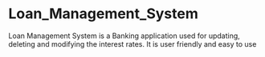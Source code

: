 # Loan_Management_System
 Loan Management System is a Banking application used for updating, deleting and modifying the interest rates. It is user friendly and easy to use
